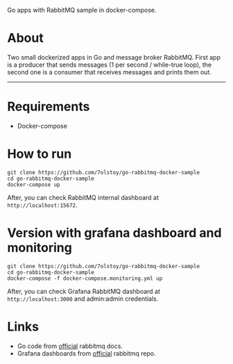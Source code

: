 Go apps with RabbitMQ sample in docker-compose.

# About
Two small dockerized apps in Go and message broker RabbitMQ.
First app is a producer that sends messages (1 per second / while-true loop), the second one is a consumer that receives messages and prints them out.

---
# Requirements
* Docker-compose

# How to run
```
git clone https://github.com/7olstoy/go-rabbitmq-docker-sample
cd go-rabbitmq-docker-sample
docker-compose up
```
After, you can check RabbitMQ internal dashboard at ```http://localhost:15672```.

# Version with grafana dashboard and monitoring
```
git clone https://github.com/7olstoy/go-rabbitmq-docker-sample
cd go-rabbitmq-docker-sample
docker-compose -f docker-compose.monitoring.yml up
```
After, you can check Grafana RabbitMQ dashboard at ```http://localhost:3000``` and admin:admin credentials. 

# Links
* Go code from [official](https://www.rabbitmq.com/tutorials/tutorial-one-go.html) rabbitmq docs.
* Grafana dashboards from [official](https://github.com/rabbitmq/rabbitmq-server/tree/master/deps/rabbitmq_prometheus/docker/grafana) rabbitmq repo.